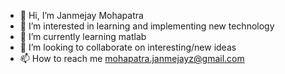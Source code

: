 - 👋 Hi, I’m Janmejay Mohapatra
- 👀 I’m interested in learning and implementing new technology
- 🌱 I’m currently learning matlab
- 💞️ I’m looking to collaborate on interesting/new ideas
- 📫 How to reach me mohapatra.janmejayz@gmail.com

<!---
JanmejayM/JanmejayM is a ✨ special ✨ repository because its `README.md` (this file) appears on your GitHub profile.
You can click the Preview link to take a look at your changes.
--->

